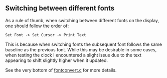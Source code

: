 ## Switching between different fonts

As a rule of thumb, when switching between different fonts on the display, one should follow the order of:

```
Set Font -> Set Cursor -> Print Text
```

This is because when switching fonts the subsequent font follows the same baseline as the previous font. While this may be desirable in some cases, when testing the clock I encountered a slight issue due to the text appearing to shift slightly higher when it updated.

See the very bottom of [fontconvert.c](https://github.com/adafruit/Adafruit-GFX-Library/blob/master/fontconvert/fontconvert.c) for more details.



